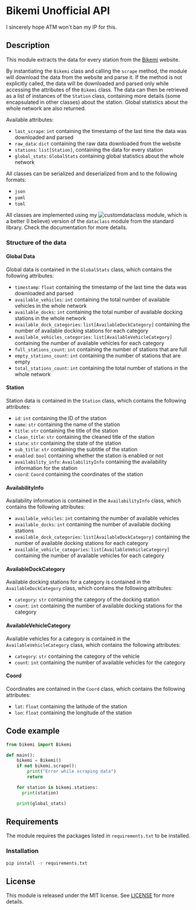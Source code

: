 # Bikemi Unofficial API

I sincerely hope ATM won't ban my IP for this.

## Description

This module extracts the data for every station from the [Bikemi](http://www.bikemi.com) website.

By instantiating the `Bikemi` class and calling the `scrape` method, the module will download the data from the website and parse it.
If the method is not explicitly called, the data will be downloaded and parsed only while accessing the attributes of the `Bikemi` class.
The data can then be retrieved as a list of instances of the `Station` class, containing more details (some encapsulated in other classes) about the station.
Global statistics about the whole network are also returned.

Available attributes:

- `last_scrape`: `int` containing the timestamp of the last time the data was downloaded and parsed
- `raw_data`: `dict` containing the raw data downloaded from the website
- `stations`: `list[Station]`, containing the data for every station
- `global_stats`: `GlobalStats` containing global statistics about the whole network

All classes can be serialized and deserialized from and to the following formats:

- `json`
- `yaml`
- `toml`

All classes are implemented using my ![customdataclass](https://github.com/lorossi/customdataclass) module, which is a better (I believe) version of the `dataclass` module from the standard library.
Check the documentation for more details.

### Structure of the data

#### Global Data

Global data is contained in the `GlobalStats` class, which contains the following attributes:

- `timestamp`: `float` containing the timestamp of the last time the data was downloaded and parsed
- `available_vehicles`: `int` containing the total number of available vehicles in the whole network
- `available_docks`: `int` containing the total number of available docking stations in the whole network
- `available_dock_categories`: `list[AvailableDockCategory]` containing the number of available docking stations for each category
- `available_vehicles_categories`: `list[AvailableVehicleCategory]` containing the number of available vehicles for each category
- `full_stations_count`: `int` containing the number of stations that are full
- `empty_stations_count`: `int` containing the number of stations that are empty
- `total_stations_count`: `int` containing the total number of stations in the whole network

#### Station

Station data is contained in the `Station` class, which contains the following attributes:

- `id`: `int` containing the ID of the station
- `name`: `str` containing the name of the station
- `title`: `str` containing the title of the station
- `clean_title`: `str` containing the cleaned title of the station
- `state`: `str` containing the state of the station
- `sub_title`: `str` containing the subtitle of the station
- `enabled`: `bool` containing whether the station is enabled or not
- `availability_info`: `AvailabilityInfo` containing the availability information for the station
- `coord`: `Coord` containing the coordinates of the station

#### AvailabilityInfo

Availability information is contained in the `AvailabilityInfo` class, which contains the following attributes:

- `available_vehicles`: `int` containing the number of available vehicles
- `available_docks`: `int` containing the number of available docking stations
- `available_dock_categories`: `list[AvailableDockCategory]` containing the number of available docking stations for each category
- `available_vehicle_categories`: `list[AvailableVehicleCategory]` containing the number of available vehicles for each category

#### AvailableDockCategory

Available docking stations for a category is contained in the `AvailableDockCategory` class, which contains the following attributes:

- `category`: `str` containing the category of the docking station
- `count`: `int` containing the number of available docking stations for the category

#### AvailableVehicleCategory

Available vehicles for a category is contained in the `AvailableVehicleCategory` class, which contains the following attributes:

- `category`: `str` containing the category of the vehicle
- `count`: `int` containing the number of available vehicles for the category

#### Coord

Coordinates are contained in the `Coord` class, which contains the following attributes:

- `lat`: `float` containing the latitude of the station
- `lon`: `float` containing the longitude of the station

## Code example

```python
from bikemi import Bikemi

def main():
    bikemi = Bikemi()
    if not bikemi.scrape():
        print("Error while scraping data")
        return

    for station in bikemi.stations:
      print(station)

    print(global_stats)
```

## Requirements

The module requires the packages listed in `requirements.txt` to be installed.

### Installation

```bash
pip install -r requirements.txt
```

## License

This module is released under the MIT license. See [LICENSE](LICENSE.md) for more details.
